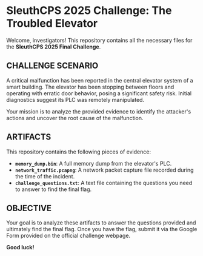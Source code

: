 # SleuthCPS 2025 Challenge: The Troubled Elevator

Welcome, investigators! This repository contains all the necessary files for the **SleuthCPS 2025 Final Challenge**.

## CHALLENGE SCENARIO

A critical malfunction has been reported in the central elevator system of a smart building. The elevator has been stopping between floors and operating with erratic door behavior, posing a significant safety risk. Initial diagnostics suggest its PLC was remotely manipulated.

Your mission is to analyze the provided evidence to identify the attacker's actions and uncover the root cause of the malfunction.

## ARTIFACTS

This repository contains the following pieces of evidence:

* **`memory_dump.bin`**: A full memory dump from the elevator's PLC.
* **`network_traffic.pcapng`**: A network packet capture file recorded during the time of the incident.
* **`challenge_questions.txt`**: A text file containing the questions you need to answer to find the final flag.

## OBJECTIVE

Your goal is to analyze these artifacts to answer the questions provided and ultimately find the final flag. Once you have the flag, submit it via the Google Form provided on the official challenge webpage.

**Good luck!**
